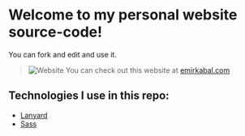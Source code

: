 #  Welcome to my personal website source-code!
You can fork and edit and use it.
>![Website](https://i.imgur.com/ffLdkBV.png)
You can check out this website at [emirkabal.com](https://emirkabal.com)

## Technologies I use in this repo:
- [Lanyard](https://github.com/Phineas/lanyard/)
- [Sass](https://sass-lang.com/)